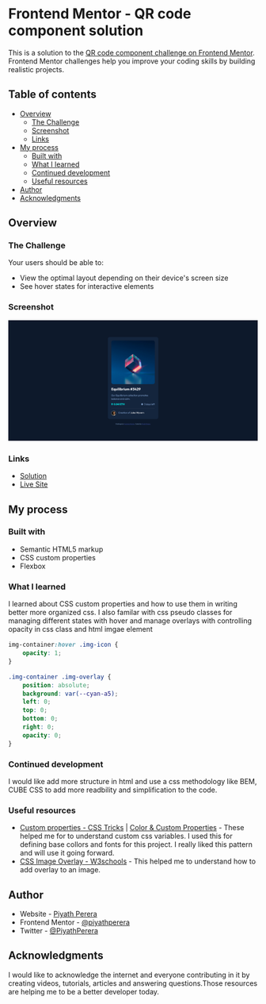 # Frontend Mentor - QR code component solution

This is a solution to the [QR code component challenge on Frontend Mentor](https://www.frontendmentor.io/challenges/qr-code-component-iux_sIO_H). Frontend Mentor challenges help you improve your coding skills by building realistic projects. 

## Table of contents

- [Overview](#overview)
  - [The Challenge](#the-challenge)
  - [Screenshot](#screenshot)
  - [Links](#links)
- [My process](#my-process)
  - [Built with](#built-with)
  - [What I learned](#what-i-learned)
  - [Continued development](#continued-development)
  - [Useful resources](#useful-resources)
- [Author](#author)
- [Acknowledgments](#acknowledgments)

## Overview

### The Challenge

Your users should be able to:

- View the optimal layout depending on their device's screen size
- See hover states for interactive elements

### Screenshot

![](./images/screenshot.png)

### Links

- [Solution](https://www.frontendmentor.io/solutions/qr-code-component-using-html-and-css-rkkG2nDVc)
- [Live Site](https://frontend-mentor-challeneges.netlify.app/qr-code-component-main/)

## My process

### Built with

- Semantic HTML5 markup
- CSS custom properties
- Flexbox

### What I learned

I learned about CSS custom properties and how to use them in writing better more organized css. 
I also familar with css pseudo classes for managing different states with hover and manage overlays with controlling opacity in css class and html imgae element


```css
img-container:hover .img-icon {
    opacity: 1;
}
```
```css
.img-container .img-overlay {
    position: absolute;
    background: var(--cyan-a5);
    left: 0;
    top: 0;
    bottom: 0;
    right: 0;
    opacity: 0;
}
```

### Continued development

I would like add more structure in html and use a css methodology like BEM, CUBE CSS to add more readbility and simplification to the code.

### Useful resources

- [Custom properties - CSS Tricks](https://css-tricks.com/a-complete-guide-to-custom-properties/) | [Color & Custom Properties](https://www.youtube.com/watch?v=HxJnvCOC2vQ) - These helped me for to understand custom css variables. I used this for defining base collors and fonts for this project. I really liked this pattern and will use it going forward.
- [CSS Image Overlay - W3schools](https://www.w3schools.com/howto/howto_css_image_overlay_title.asp) - This helped me to understand how to add overlay to an image.

## Author

- Website - [Piyath Perera](https://piyathperera.netlify.app)
- Frontend Mentor - [@piyathperera](https://www.frontendmentor.io/profile/piyathperera)
- Twitter - [@PiyathPerera](https://www.twitter.com/PiyathPerera)

## Acknowledgments

I would like to acknowledge the internet and everyone contributing in it by creating videos, tutorials, articles and answering questions.Those resources are helping me to be a better developer today.
